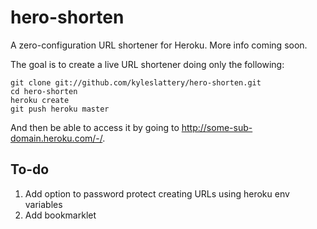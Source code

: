 hero-shorten
============

A zero-configuration URL shortener for Heroku. More info coming soon.

The goal is to create a live URL shortener doing only the following:

    git clone git://github.com/kyleslattery/hero-shorten.git
    cd hero-shorten
    heroku create
    git push heroku master
    
And then be able to access it by going to http://some-sub-domain.heroku.com/-/.

To-do
-----
1. Add option to password protect creating URLs using heroku env variables
2. Add bookmarklet